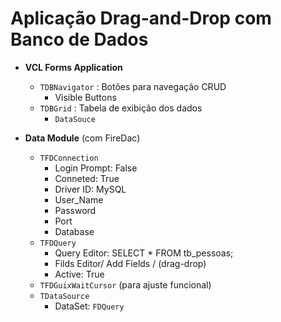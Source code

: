 # Aplicação Drag-and-Drop com Banco de Dados

- **VCL Forms Application**
  - `TDBNavigator` : Botões para navegação CRUD
    - Visible Buttons
  - `TDBGrid` : Tabela de exibição dos dados
    - `DataSouce`

- **Data Module** (com FireDac)
  - `TFDConnection`
    - Login Prompt: False
    - Conneted: True
    - Driver ID: MySQL
    - User_Name
    - Password
    - Port
    - Database
  - `TFDQuery`
    - Query Editor: SELECT * FROM tb_pessoas;
    - Filds Editor/ Add Fields / (drag-drop)
    - Active: True
  - `TFDGuixWaitCursor` (para ajuste funcional)
  - `TDataSource`
    - DataSet: `FDQuery`

 
